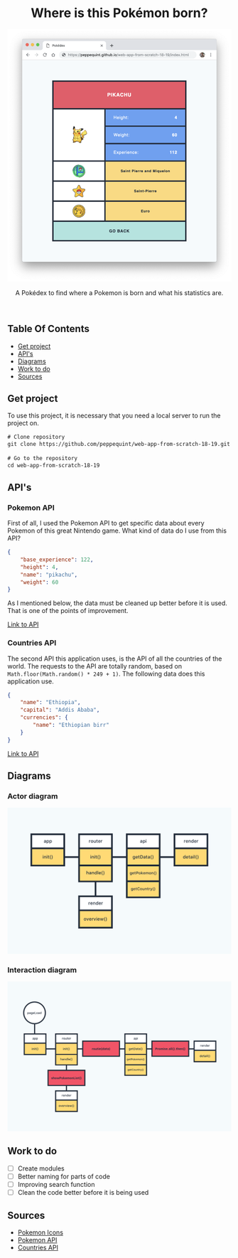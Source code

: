 <p align="center">
	<h1 align='center'>Where is this Pokémon born?</h1>
	<img src="public/src/Screenshot-app.png" width="920" />
</p>
<p align="center">
	A Pokédex to find where a Pokemon is born and what his statistics are.
</p>
<br>

## Table Of Contents

- [Get project](#get-project)
- [API's](#api's)
- [Diagrams](#diagrams)
- [Work to do](#work-to-do)
- [Sources](#sources)

## Get project

To use this project, it is necessary that you need a local server to run the project on.

```shell
# Clone repository
git clone https://github.com/peppequint/web-app-from-scratch-18-19.git

# Go to the repository
cd web-app-from-scratch-18-19
```

## API's

### Pokemon API

First of all, I used the Pokemon API to get specific data about every Pokemon of this great Nintendo game. What kind of data do I use from this API?

```JSON
{
	"base_experience": 122,
	"height": 4,
	"name": "pikachu",
	"weight": 60
}
```

As I mentioned below, the data must be cleaned up better before it is used. That is one of the points of improvement.

[Link to API](https://pokeapi.co/)

### Countries API

The second API this application uses, is the API of all the countries of the world. The requests to the API are totally random, based on `Math.floor(Math.random() * 249 + 1)`. The following data does this application use.

```JSON
{
	"name": "Ethiopia",
	"capital": "Addis Ababa",
	"currencies": {
		"name": "Ethiopian birr"
	}
}
```

[Link to API](https://restcountries.eu/)

## Diagrams

### Actor diagram

![actor-diagram](public/src/actor-diagram.png)

### Interaction diagram

![interaction-diagram](public/src/interaction-diagram.png)

## Work to do

- [ ] Create modules
- [ ] Better naming for parts of code
- [ ] Improving search function
- [ ] Clean the code better before it is being used

## Sources

- [Pokemon Icons](https://roundicons.com/icon-packs/pokemon-go-filled-outline-icons/)
- [Pokemon API](https://pokeapi.co/)
- [Countries API](https://restcountries.eu/)
